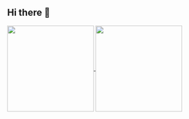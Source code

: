 ## Hi there 👋

<!--
**Pinedah/pinedah** is a ✨ _special_ ✨ repository because its `README.md` (this file) appears on your GitHub profile.

Here are some ideas to get you started:

- 🔭 I’m currently working on ...
- 🌱 I’m currently learning ...
- 👯 I’m looking to collaborate on ...
- 🤔 I’m looking for help with ...
- 💬 Ask me about ...
- 📫 How to reach me: ...
- 😄 Pronouns: ...
- ⚡ Fun fact: ...
-->

<a href="https://github.com/anuraghazra/github-readme-stats">
  <img height=200 align="center" src="[![Anurag's GitHub stats](https://github-readme-stats.vercel.app/api?username=pinedah)](https://github.com/pinedah/github-readme-stats)" />
</a>
<a href="https://github.com/anuraghazra/convoychat">
  <img height=200 align="center" src="[![Top Langs](https://github-readme-stats.vercel.app/api/top-langs/?username=Pinedah&layout=donut)](https://github.com/anuraghazra/github-readme-stats)" />
</a>

<!--
[![Anurag's GitHub stats](https://github-readme-stats.vercel.app/api?username=pinedah)](https://github.com/pinedah/github-readme-stats)

[![Top Langs](https://github-readme-stats.vercel.app/api/top-langs/?username=Pinedah&layout=donut)](https://github.com/anuraghazra/github-readme-stats)
-->

